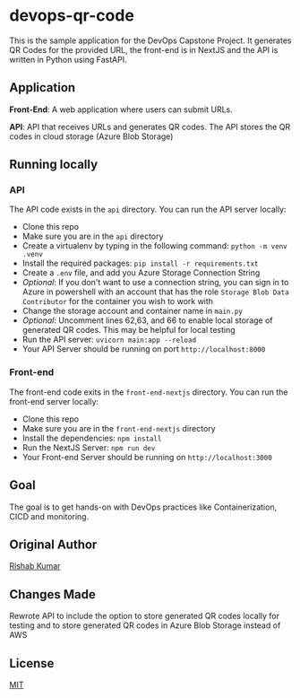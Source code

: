 # devops-qr-code

This is the sample application for the DevOps Capstone Project.
It generates QR Codes for the provided URL, the front-end is in NextJS and the API is written in Python using FastAPI.

## Application

**Front-End**: A web application where users can submit URLs.

**API**: API that receives URLs and generates QR codes. The API stores the QR codes in cloud storage (Azure Blob Storage)

## Running locally

### API

The API code exists in the `api` directory. You can run the API server locally:

- Clone this repo
- Make sure you are in the `api` directory
- Create a virtualenv by typing in the following command: `python -m venv .venv`
- Install the required packages: `pip install -r requirements.txt`
- Create a `.env` file, and add you Azure Storage Connection String
- *Optional*: If you don't want to use a connection string, you can sign in to Azure in powershell with an account that has the role `Storage Blob Data Contributor` for the container you wish to work with
- Change the storage account and container name in `main.py`
- *Optional*: Uncomment lines 62,63, and 66 to enable local storage of generated QR codes. This may be helpful for local testing
- Run the API server: `uvicorn main:app --reload`
- Your API Server should be running on port `http://localhost:8000`

### Front-end

The front-end code exits in the `front-end-nextjs` directory. You can run the front-end server locally:

- Clone this repo
- Make sure you are in the `front-end-nextjs` directory
- Install the dependencies: `npm install`
- Run the NextJS Server: `npm run dev`
- Your Front-end Server should be running on `http://localhost:3000`


## Goal

The goal is to get hands-on with DevOps practices like Containerization, CICD and monitoring.

## Original Author

[Rishab Kumar](https://github.com/rishabkumar7)

## Changes Made

Rewrote API to include the option to store generated QR codes locally for testing and to store generated QR codes in Azure Blob Storage instead of AWS

## License

[MIT](./LICENSE)

